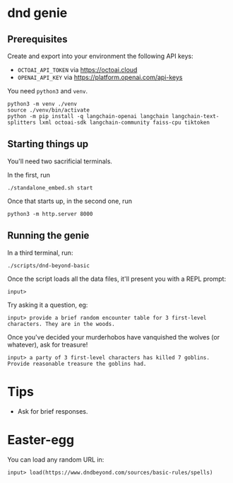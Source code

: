
# dnd genie

## Prerequisites

Create and export into your environment the following API keys:

* `OCTOAI_API_TOKEN` via https://octoai.cloud
* `OPENAI_API_KEY` via https://platform.openai.com/api-keys

You need `python3` and `venv`.

    python3 -m venv ./venv
    source ./venv/bin/activate
    python -m pip install -q langchain-openai langchain langchain-text-splitters lxml octoai-sdk langchain-community faiss-cpu tiktoken

## Starting things up

You'll need two sacrificial terminals.

In the first, run

    ./standalone_embed.sh start

Once that starts up, in the second one, run

    python3 -m http.server 8000

## Running the genie

In a third terminal, run:

    ./scripts/dnd-beyond-basic

Once the script loads all the data files, it'll present you with a REPL prompt:

    input>

Try asking it a question, eg:

    input> provide a brief random encounter table for 3 first-level characters. They are in the woods.

Once you've decided your murderhobos have vanquished the wolves (or whatever), ask for treasure!

    input> a party of 3 first-level characters has killed 7 goblins. Provide reasonable treasure the goblins had.

# Tips

* Ask for brief responses.

# Easter-egg

You can load any random URL in:

    input> load(https://www.dndbeyond.com/sources/basic-rules/spells)
